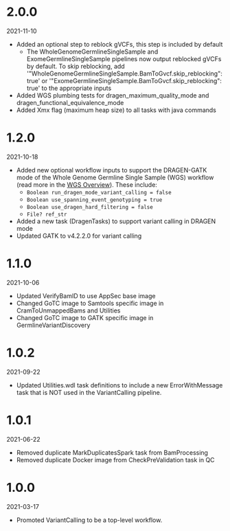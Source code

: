 # 2.0.0
2021-11-10

* Added an optional step to reblock gVCFs, this step is included by default
    * The WholeGenomeGermlineSingleSample and ExomeGermlineSingleSample pipelines now output reblocked gVCFs by default. To skip reblocking, add '"WholeGenomeGermlineSingleSample.BamToGvcf.skip_reblocking": true' or '"ExomeGermlineSingleSample.BamToGvcf.skip_reblocking": true' to the appropriate inputs
* Added WGS plumbing tests for dragen_maximum_quality_mode and dragen_functional_equivalence_mode
* Added Xmx flag (maximum heap size) to all tasks with java commands

# 1.2.0
2021-10-18

* Added new optional workflow inputs to support the DRAGEN-GATK mode of the Whole Genome Germline Single Sample (WGS) workflow (read more in the [WGS Overview](https://broadinstitute.github.io/warp/docs/Pipelines/Whole_Genome_Germline_Single_Sample_Pipeline/README)). These include:
    * `Boolean run_dragen_mode_variant_calling = false`
    * `Boolean use_spanning_event_genotyping = true`
    * `Boolean use_dragen_hard_filtering = false`
    * `File? ref_str`
* Added a new task (DragenTasks) to support variant calling in DRAGEN mode
* Updated GATK to v4.2.2.0 for variant calling

# 1.1.0
2021-10-06

* Updated VerifyBamID to use AppSec base image
* Changed GoTC image to Samtools specific image in CramToUnmappedBams and Utilities
* Changed GoTC image to GATK specific image in GermlineVariantDiscovery

# 1.0.2
2021-09-22

* Updated Utilities.wdl task definitions to include a new ErrorWithMessage task that is NOT used in the VariantCalling pipeline.

# 1.0.1
2021-06-22

* Removed duplicate MarkDuplicatesSpark task from BamProcessing
* Removed duplicate Docker image from CheckPreValidation task in QC

# 1.0.0
2021-03-17

* Promoted VariantCalling to be a top-level workflow.
